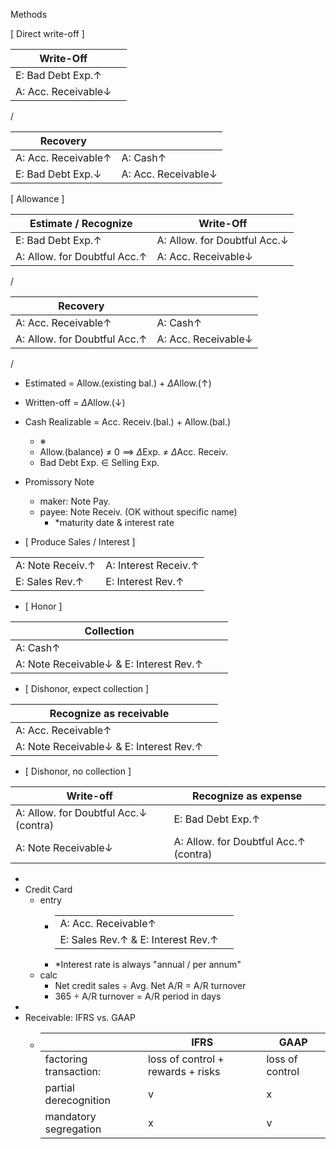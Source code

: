 Methods

[ Direct write-off ]

| Write-Off           |     |
| ------------------- | --- |
| E: Bad Debt Exp.↑   |     |
| A: Acc. Receivable↓ |     |
/

| Recovery            |                     |
| ------------------- | ------------------- |
| A: Acc. Receivable↑ | A: Cash↑            |
| E: Bad Debt Exp.↓   | A: Acc. Receivable↓ |

[ Allowance ]

| Estimate / Recognize         | Write-Off                    |
| ---------------------------- | ---------------------------- |
| E: Bad Debt Exp.↑            | A: Allow. for Doubtful Acc.↓ |
| A: Allow. for Doubtful Acc.↑ | A: Acc. Receivable↓          |
/

| Recovery                     |                     |
| ---------------------------- | ------------------- |
| A: Acc. Receivable↑          | A: Cash↑            |
| A: Allow. for Doubtful Acc.↑ | A: Acc. Receivable↓ |
/
- Estimated = Allow.(existing bal.) + $\Delta$Allow.(↑)
- Written-off = $\Delta$Allow.(↓)
- Cash Realizable = Acc. Receiv.(bal.) + Allow.(bal.)
	- ※
	- Allow.(balance) $\neq$ 0 $\implies$ $\Delta$Exp. $\neq$ $\Delta$Acc. Receiv.
	- Bad Debt Exp. $\in$ Selling Exp.

- Promissory Note
	- maker:  Note Pay.
	- payee:  Note Receiv.  (OK without specific name)
		- *maturity date & interest rate

- [ Produce Sales / Interest ]

|                  |                      |
| ---------------- | -------------------- |
| A: Note Receiv.↑ | A: Interest Receiv.↑ |
| E: Sales Rev.↑   | E: Interest Rev.↑    |

- [ Honor ]

| Collection                               |     |     |
| ---------------------------------------- | --- | --- |
| A: Cash↑                                 |     |     |
| A: Note Receivable↓ &  E: Interest Rev.↑ |     |     |

- [ Dishonor, expect collection ]

| Recognize as receivable                  |     |
| ---------------------------------------- | --- |
| A: Acc. Receivable↑                      |     |
| A: Note Receivable↓ &  E: Interest Rev.↑ |     |

- [ Dishonor, no collection ]

| Write-off                    | Recognize as expense         |
| ---------------------------- | ---------------------------- |
| A: Allow. for Doubtful Acc.↓ (contra)| E: Bad Debt Exp.↑            |
| A: Note Receivable↓          | A: Allow. for Doubtful Acc.↑ (contra) |

-
- Credit Card
	- entry
		- |           ||
		  |--|--|
		  | A: Acc. Receivable↑ | |
		  | E: Sales Rev.↑ &  E: Interest Rev.↑  | |
		- *Interest rate is always "annual / per annum"
	- calc
		- Net credit sales $\div$ Avg. Net A/R = A/R turnover
		- 365 $\div$ A/R turnover = A/R period in days
-
- Receivable:  IFRS vs. GAAP
	- ||IFRS|GAAP|
	  |--|--|--|
	  |factoring transaction:|loss of control + rewards + risks|loss of control|
	  |partial derecognition|v|x|
	  |mandatory segregation|x|v|